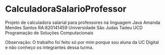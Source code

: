 # CalculadoraSalarioProfessor
Projeto de calculadora salarial para professores na linguagem Java
Amanda Mendes Santos RA:820141459
Universidade São Judas Tadeu
UCD Programação de Soluções Computacionais

Observação: O trabalho foi feito só por mim porque sou aluna da UC Digital e não conheço os integrantes dessa turma. 
